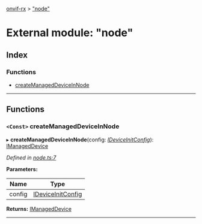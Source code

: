 [onvif-rx](../README.md) > ["node"](../modules/_node_.md)

# External module: "node"

## Index

### Functions

* [createManagedDeviceInNode](_node_.md#createmanageddeviceinnode)

---

## Functions

<a id="createmanageddeviceinnode"></a>

### `<Const>` createManagedDeviceInNode

▸ **createManagedDeviceInNode**(config: *[IDeviceInitConfig](../interfaces/_manage_device_.ideviceinitconfig.md)*): [IManagedDevice](../interfaces/_manage_device_.imanageddevice.md)

*Defined in [node.ts:7](https://github.com/patrickmichalina/onvif-rx/blob/f117e44/src/node.ts#L7)*

**Parameters:**

| Name | Type |
| ------ | ------ |
| config | [IDeviceInitConfig](../interfaces/_manage_device_.ideviceinitconfig.md) |

**Returns:** [IManagedDevice](../interfaces/_manage_device_.imanageddevice.md)

___

